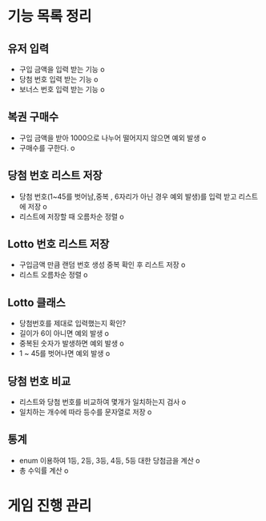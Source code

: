 # 기능 목록 정리

## 유저 입력
- 구입 금액을 입력 받는 기능 o
- 당첨 번호 입력 받는 기능 o
- 보너스 번호 입력 받는 기능 o

## 복권 구매수
- 구입 금액을 받아 1000으로 나누어 떨어지지 않으면 예외 발생 o
- 구매수를 구한다. o

## 당첨 번호 리스트 저장
- 당첨 번호(1~45를 벗어남,중복 , 6자리가 아닌 경우 예외 발생)를 입력 받고 리스트에 저장 o
- 리스트에 저장할 때 오름차순 정렬 o

## Lotto 번호 리스트 저장
- 구입금액 만큼 랜덤 번호 생성 중복 확인 후 리스트 저장 o
- 리스트 오름차순 정렬 o

## Lotto 클래스
- 당첨번호를 제대로 입력했는지 확인?
- 길이가 6이 아니면 예외 발생 o
- 중복된 숫자가 발생하면 예외 발생 o
- 1 ~ 45를 벗어나면 예외 발생 o

## 당첨 번호 비교
- 리스트와 당첨 번호를 비교하여 몇개가 일치하는지 검사 o
- 일치하는 개수에 따라 등수를 문자열로 저장 o


## 통계
- enum 이용하여 1등, 2등, 3등, 4등, 5등 대한 당첨금을 계산 o
- 총 수익률 계산 o

# 게임 진행 관리
